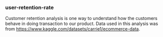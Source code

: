 ### user-retention-rate

Customer retention analysis is one way to understand how the customers behave in doing transaction to our product. Data used in this analysis was from https://www.kaggle.com/datasets/carrie1/ecommerce-data. 